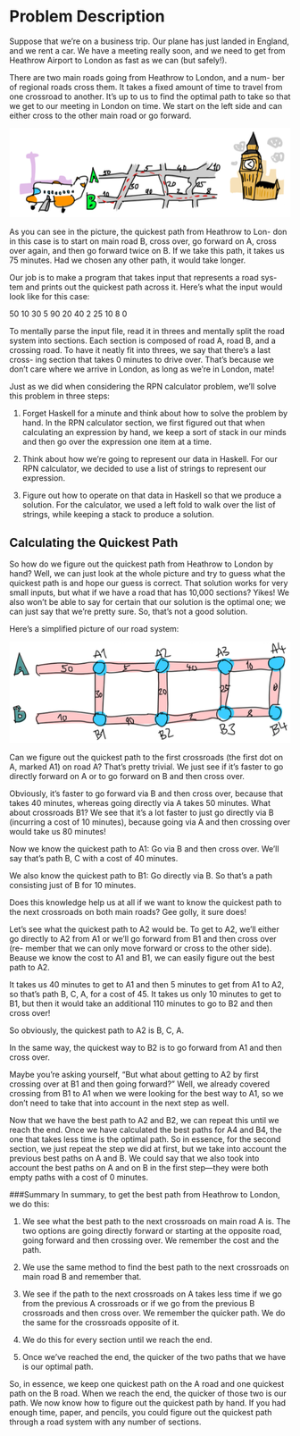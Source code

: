 Problem Description
===================
Suppose that we’re on a business trip. Our plane has just landed in England, and we rent a car. We have a meeting really soon, and we need to get from Heathrow Airport to London as fast as we can (but safely!).

There are two main roads going from Heathrow to London, and a num- ber of regional roads cross them. It takes a fixed amount of time to travel from one crossroad to another. It’s up to us to find the optimal path to take so that we get to our meeting in London on time. We start on the left side and can either cross to the other main road or go forward.

![](./LHR_to_LON.png "London Heathrow Airport to London")

As you can see in the picture, the quickest path from Heathrow to Lon- don in this case is to start on main road B, cross over, go forward on A, cross over again, and then go forward twice on B. If we take this path, it takes us 75 minutes. Had we chosen any other path, it would take longer.

Our job is to make a program that takes input that represents a road sys- tem and prints out the quickest path across it. Here’s what the input would look like for this case:

50
10
30
5
90
20
40
2
25
10
8
0

To mentally parse the input file, read it in threes and mentally split the road system into sections. Each section is composed of road A, road B, and a crossing road. To have it neatly fit into threes, we say that there’s a last cross- ing section that takes 0 minutes to drive over. That’s because we don’t care where we arrive in London, as long as we’re in London, mate!

Just as we did when considering the RPN calculator problem, we’ll solve this problem in three steps:

1. Forget Haskell for a minute and think about how to solve the problem by hand. In the RPN calculator section, we first figured out that when calculating an expression by hand, we keep a sort of stack in our minds and then go over the expression one item at a time.

2. Think about how we’re going to represent our data in Haskell. For our RPN calculator, we decided to use a list of strings to represent our expression.

3. Figure out how to operate on that data in Haskell so that we produce a solution. For the calculator, we used a left fold to walk over the list of strings, while keeping a stack to produce a solution.

Calculating the Quickest Path
-----------------------------
So how do we figure out the quickest path from Heathrow to London by hand? Well, we can just look at the whole picture and try to guess what the quickest path is and hope our guess is correct. That solution works for very small inputs, but what if we have a road that has 10,000 sections? Yikes! We also won’t be able to say for certain that our solution is the optimal one; we can just say that we’re pretty sure. So, that’s not a good solution.

Here’s a simplified picture of our road system:

![](./RoadSystem.png "Road System")


Can we figure out the quickest path to the first crossroads (the first dot on A, marked A1) on road A?
That’s pretty trivial. 
We just see if it’s faster to go directly forward on A or to go forward on B and then cross over. 

Obviously, it’s faster to go forward via B and then cross over, because that takes 40 minutes, whereas going directly via A takes 50 minutes. 
What about crossroads B1? We see that it’s a lot faster to just go directly via B (incurring a cost of 10 minutes), because going via A and then crossing over would take us 80 minutes!

Now we know the quickest path to A1: Go via B and then cross over. 
We’ll say that’s path B, C with a cost of 40 minutes. 

We also know the quickest path to B1: Go directly via B. So that’s a path consisting just of B for 10 minutes. 

Does this knowledge help us at all if we want to know the quickest path to the next crossroads on both main roads? 
Gee golly, it sure does!

Let’s see what the quickest path to A2 would be. 
To get to A2, we’ll either go directly to A2 from A1 or we’ll go forward from B1 and then cross over (re- member that we can only move forward or cross to the other side). 
Beause we know the cost to A1 and B1, we can easily figure out the best path to A2. 

It takes us 40 minutes to get to A1 and then 5 minutes to get from A1 to A2, so that’s path B, C, A, for a cost of 45. 
It takes us only 10 minutes to get to B1, but then it would take an additional 110 minutes to go to B2 and then cross over! 

So obviously, the quickest path to A2 is B, C, A. 

In the same way, the quickest way to B2 is to go forward from A1 and then cross over.

Maybe you’re asking yourself, “But what about getting to A2 by first crossing over at B1 and then going forward?” Well, we already covered crossing from B1 to A1 when we were looking for the best way to A1, so we don’t need to take that into account in the next step as well.

Now that we have the best path to A2 and B2, we can repeat this until we reach the end. Once we have calculated the best paths for A4 and B4, the one that takes less time is the optimal path.
So in essence, for the second section, we just repeat the step we did at first, but we take into account the previous best paths on A and B. We could say that we also took into account the best paths on A and on B in the first step—they were both empty paths with a cost of 0 minutes.

###Summary
In summary, to get the best path from Heathrow to London, we do this:
1. We see what the best path to the next crossroads on main road A is. The two options are going directly forward or starting at the opposite road, going forward and then crossing over. We remember the cost and
the path.

2. We use the same method to find the best path to the next crossroads on main road B and remember that.

3. We see if the path to the next crossroads on A takes less time if we go from the previous A crossroads or if we go from the previous B crossroads and then cross over. We remember the quicker path. We do the same for the crossroads opposite of it.

4. We do this for every section until we reach the end.

5. Once we’ve reached the end, the quicker of the two paths that we have is our optimal path.

So, in essence, we keep one quickest path on the A road and one quickest path on the B road. 
When we reach the end, the quicker of those two is our path.
We now know how to figure out the quickest path by hand. 
If you had enough time, paper, and pencils, you could figure out the quickest path through a road system with any number of sections.



